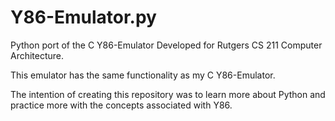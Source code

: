 # Y86-Emulator.py

Python port of the C Y86-Emulator Developed for Rutgers CS 211 Computer Architecture.

This emulator has the same functionality as my C Y86-Emulator.

The intention of creating this repository was to learn more about Python and practice more with the concepts associated with Y86.
